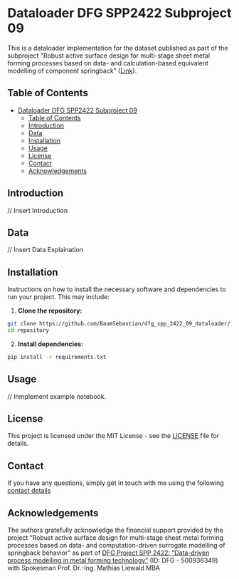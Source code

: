 # Dataloader DFG SPP2422 Subproject 09

This is a dataloader implementation for the dataset published as part of the subproject "Robust active surface design for multi-stage sheet metal forming processes based on data- and calculation-based equivalent modelling of component springback" ([Link](https://www.ifu.uni-stuttgart.de/en/spp-2422/teilprojekte/page-00004/)).

## Table of Contents

- [Dataloader DFG SPP2422 Subproject 09](#dataloader-dfg-spp2422-subproject-09)
  - [Table of Contents](#table-of-contents)
  - [Introduction](#introduction)
  - [Data](#data)
  - [Installation](#installation)
  - [Usage](#usage)
  - [License](#license)
  - [Contact](#contact)
  - [Acknowledgements](#acknowledgements)

## Introduction

// Insert Introduction

## Data

// Insert Data Explaination

## Installation

Instructions on how to install the necessary software and dependencies to run your project. This may include:

1. **Clone the repository:**
```bash
git clone https://github.com/BaumSebastian/dfg_spp_2422_09_dataloader/
cd repository
```

2. **Install dependencies:**
```bash
pip install -r requirements.txt
```

## Usage

// Inmplement example notebook.

## License
This project is licensed under the MIT License - see the [LICENSE](LICENSE) file for details.

## Contact
If you have any questions, simply get in touch with me using the following [contact details](https://www.ias.uni-stuttgart.de/institut/team/Baum-00001/)

## Acknowledgements  
The authors gratefully acknowledge the financial support provided by the project “Robust active surface design for multi-stage sheet metal forming processes based on data- and computation-driven surrogate modelling of springback behavior” as part of [DFG Project SPP 2422: “Data-driven process modelling in metal forming technology”](https://www.ifu.uni-stuttgart.de/en/spp-2422/) (ID: DFG - 500936349) with Spokesman Prof. Dr.-Ing. Mathias Liewald MBA